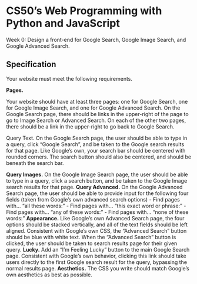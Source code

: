 # CS50’s Web Programming with Python and JavaScript

Week 0: Design a front-end for Google Search, Google Image Search, and Google Advanced Search.


## Specification
Your website must meet the following requirements.

**Pages.**

  Your website should have at least three pages: one for Google Search, one for Google Image Search, and one for Google Advanced Search.
On the Google Search page, there should be links in the upper-right of the page to go to Image Search or Advanced Search. On each of the other two pages, there should be a link in the upper-right to go back to Google Search.

Query Text. On the Google Search page, the user should be able to type in a query, click “Google Search”, and be taken to the Google search results for that page.
  Like Google’s own, your search bar should be centered with rounded corners. The search button should also be centered, and should be beneath the search bar.
  

**Query Images.**
  On the Google Image Search page, the user should be able to type in a query, click a search button, and be taken to the Google Image search results for that page.
**Query Advanced.**
  On the Google Advanced Search page, the user should be able to provide input for the following four fields (taken from Google’s own advanced search options)
    - Find pages with… “all these words:”
    - Find pages with… “this exact word or phrase:”
    - Find pages with… “any of these words:”
    - Find pages with… “none of these words:”
**Appearance.**
  Like Google’s own Advanced Search page, the four options should be stacked vertically, and all of the text fields should be left aligned.
  Consistent with Google’s own CSS, the “Advanced Search” button should be blue with white text. When the “Advanced Search” button is clicked, the user should be taken to search results page for their given query.
**Lucky.**
  Add an “I’m Feeling Lucky” button to the main Google Search page. Consistent with Google’s own behavior, clicking this link should take users directly to the first Google search result for the query, bypassing the normal results page.
**Aesthetics.**
  The CSS you write should match Google’s own aesthetics as best as possible.
